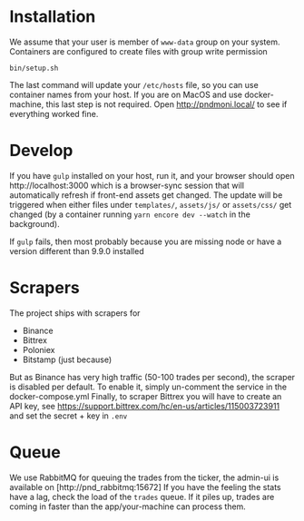 Installation
====

We assume that your user is member of `www-data` group on your system. 
Containers are configured to create files with group write permission

    bin/setup.sh

The last command will update your `/etc/hosts` file, so you can use container names from 
your host. If you are on MacOS and use docker-machine, this last step is not required. 
Open http://pndmoni.local/ to see if everything worked fine.

Develop
== 
If you have `gulp` installed on your host, run it, and your browser should open http://localhost:3000 
which is a browser-sync session that will automatically refresh if front-end assets get changed. 
The update will be triggered when either files under `templates/`, `assets/js/` or `assets/css/` 
get changed (by a container running `yarn encore dev --watch` in the background). 

If `gulp` fails, then most probably because you are missing node or have a version different than 9.9.0
installed


Scrapers
===

The project ships with scrapers for
* Binance
* Bittrex
* Poloniex
* Bitstamp (just because)

But as Binance has very high traffic (50-100 trades per second), the scraper is disabled per default. 
To enable it, simply un-comment the service in the docker-compose.yml
Finally, to scraper Bittrex you will have to create an API key, see https://support.bittrex.com/hc/en-us/articles/115003723911
and set the secret + key in `.env`

Queue
===
We use RabbitMQ for queuing the trades from the ticker, the admin-ui is available on [http://pnd_rabbitmq:15672]
If you have the feeling the stats have a lag, check the load of the `trades` queue. If it piles up, trades are
coming in faster than the app/your-machine can process them.